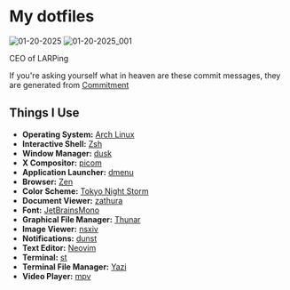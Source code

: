 # My dotfiles

![01-20-2025](https://github.com/user-attachments/assets/114ba006-aa2b-4180-9dae-e9c271722c70)
![01-20-2025_001](https://github.com/user-attachments/assets/67231f45-c56a-4562-b637-5f93e974aec6)

CEO of LARPing

If you're asking yourself what in heaven are these commit messages, they are generated from [Commitment](https://github.com/ngerakines/commitment)

## Things I Use

- **Operating System:** [Arch Linux](https://archlinux.org/)
- **Interactive Shell:** [Zsh](https://zsh.sourceforge.io/)
- **Window Manager:** [dusk](https://github.com/bakkeby/dusk)
- **X Compositor:** [picom](https://picom.app/)
- **Application Launcher:** [dmenu](https://tools.suckless.org/dmenu/)
- **Browser:** [Zen](https://zen-browser.app/)
- **Color Scheme:** [Tokyo Night Storm](https://github.com/enkia/tokyo-night-vscode-theme)
- **Document Viewer:** [zathura](https://pwmt.org/projects/zathura/)
- **Font:** [JetBrainsMono](https://www.jetbrains.com/lp/mono/)
- **Graphical File Manager:** [Thunar](https://docs.xfce.org/xfce/thunar/start)
- **Image Viewer:** [nsxiv](https://codeberg.org/nsxiv/nsxiv)
- **Notifications:** [dunst](https://github.com/dunst-project/dunst)
- **Text Editor:** [Neovim](https://neovim.io/)
- **Terminal:** [st](https://st.suckless.org/)
- **Terminal File Manager:** [Yazi](https://github.com/sxyazi/yazi)
- **Video Player:** [mpv](https://mpv.io/)
